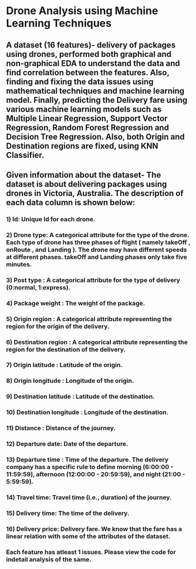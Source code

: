 # Drone Analysis using Machine Learning Techniques

## A dataset (16 features)- delivery of packages using drones, performed both graphical and non-graphical EDA to understand the data and find correlation between the features. Also, finding and fixing the data issues using mathematical techniques and machine learning model. Finally, predicting the Delivery fare using various machine learning models such as Multiple Linear Regression, Support Vector Regression, Random Forest Regression and Decision Tree Regression. Also, both Origin and Destination regions are fixed, using  KNN Classifier.

## Given information about the dataset- The dataset is about delivering packages using drones in Victoria, Australia. The description of each data column is shown below:

### 1) Id: Unique Id for each drone.
### 2) Drone type: A categorical attribute for the type of the drone. Each type of drone has three phases of flight ( namely takeOff , onRoute , and Landing ). The drone may have different speeds at different phases. takeOff and Landing phases only take five minutes.
### 3) Post type : A categorical attribute for the type of delivery (0:normal, 1:express).
### 4) Package weight : The weight of the package.
### 5) Origin region : A categorical attribute representing the region for the origin of the delivery.
### 6) Destination region : A categorical attribute representing the region for the destination of the delivery.
### 7) Origin latitude : Latitude of the origin.
### 8) Origin longitude : Longitude of the origin.
### 9) Destination latitude : Latitude of the destination.
### 10) Destination longitude : Longitude of the destination.
### 11) Distance : Distance of the journey.
### 12) Departure date: Date of the departure.
### 13) Departure time : Time of the departure. The delivery company has a specific rule to define morning (6:00:00 - 11:59:59), afternoon (12:00:00 - 20:59:59), and night (21:00 - 5:59:59).
### 14) Travel time: Travel time (i.e., duration) of the journey.
### 15) Delivery time: The time of the delivery.
### 16) Delivery price: Delivery fare. We know that the fare has a linear relation with some of the attributes of the dataset.

### Each feature has atleast 1 issues. Please view the code for indetail analysis of the same.
